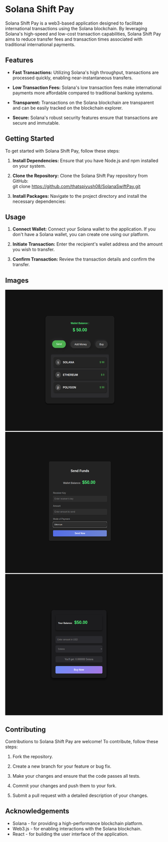 # Solana Shift Pay

Solana Shift Pay is a web3-based application designed to facilitate international transactions using the Solana blockchain. By leveraging Solana's high-speed and low-cost transaction capabilities, Solana Shift Pay aims to reduce transfer fees and transaction times associated with traditional international payments.

## Features

- **Fast Transactions:** Utilizing Solana's high throughput, transactions are processed quickly, enabling near-instantaneous transfers.
  
- **Low Transaction Fees:** Solana's low transaction fees make international payments more affordable compared to traditional banking systems.
  
- **Transparent:** Transactions on the Solana blockchain are transparent and can be easily tracked on the blockchain explorer.
  
- **Secure:** Solana's robust security features ensure that transactions are secure and immutable.

## Getting Started

To get started with Solana Shift Pay, follow these steps:

1. **Install Dependencies:** Ensure that you have Node.js and npm installed on your system.

2. **Clone the Repository:** Clone the Solana Shift Pay repository from GitHub:<br/> git clone https://github.com/thatspiyush08/SolanaSwiftPay.git

3. **Install Packages:** Navigate to the project directory and install the necessary dependencies:

## Usage

1. **Connect Wallet:** Connect your Solana wallet to the application. If you don't have a Solana wallet, you can create one using our platform.

2. **Initiate Transaction:** Enter the recipient's wallet address and the amount you wish to transfer.

3. **Confirm Transaction:** Review the transaction details and confirm the transfer.

## Images

<img src="frontend/src/assets/Home.png" width="800" height="450">

<img src="frontend/src/assets/Send.png" width="800" height="450">

<img src="frontend/src/assets/Buy.png" width="800" height="450">



## Contributing

Contributions to Solana Shift Pay are welcome! To contribute, follow these steps:

1. Fork the repository.

2. Create a new branch for your feature or bug fix.

3. Make your changes and ensure that the code passes all tests.

4. Commit your changes and push them to your fork.

5. Submit a pull request with a detailed description of your changes.


## Acknowledgements

- Solana - for providing a high-performance blockchain platform.
- Web3.js - for enabling interactions with the Solana blockchain.
- React - for building the user interface of the application.




